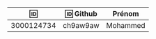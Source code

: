


|  :id:      | :id: Github | Prénom     |
|------------|----------|----------|
| 3000124734 | ch9aw9aw | Mohammed |
